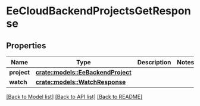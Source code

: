 # EeCloudBackendProjectsGetResponse

## Properties

Name | Type | Description | Notes
------------ | ------------- | ------------- | -------------
**project** | [**crate::models::EeBackendProject**](EeBackendProject.md) |  | 
**watch** | [**crate::models::WatchResponse**](WatchResponse.md) |  | 

[[Back to Model list]](../README.md#documentation-for-models) [[Back to API list]](../README.md#documentation-for-api-endpoints) [[Back to README]](../README.md)


